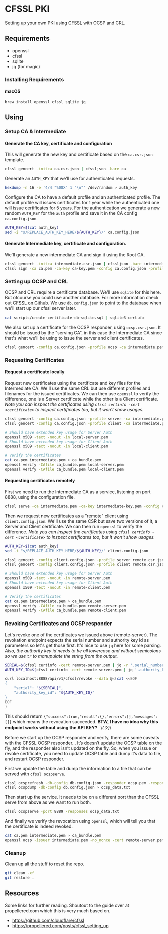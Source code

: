 # CFSSL PKI

Setting up your own PKI using [CFSSL](https://github.com/cloudflare/cfssl) with OCSP and CRL.

## Requirements

* openssl
* cfssl
* sqlite
* jq (for magic)

### Installing Requirements

#### macOS

`brew install openssl cfssl sqlite jq`

## Using

### Setup CA & Intermediate

#### Generate the CA key, certificate and configuration

This will generate the new key and certificate based on the `ca.csr.json` template.

```bash
cfssl gencert -initca ca.csr.json | cfssljson -bare ca
```

Generate an `AUTH_KEY` that we'll use for authenticated requests.

```bash
hexdump -n 16 -e '4/4 "%08X" 1 "\n"' /dev/random > auth_key
```

Configure the CA to have a default profile and an authenticated profile. The default profile will issues certificates for 1 year while the authenticated one will issue certificates for 5 years. For the authentication we generate a new random `AUTH_KEY` for the `auth` profile and save it in the CA config `ca.config.json`.

```bash
AUTH_KEY=$(cat auth_key)
sed -i "s/REPLACE_AUTH_KEY_HERE/${AUTH_KEY}/" ca.config.json
```

#### Generate Intermediate key, certificate and configuration.

We'll generate a new intermediate CA and sign it using the Root CA.

```bash
cfssl gencert -initca intermediate.csr.json | cfssljson -bare intermediate
cfssl sign -ca ca.pem -ca-key ca-key.pem -config ca.config.json -profile intermediate intermediate.csr | cfssljson -bare intermediate
```

### Setting up OCSP and CRL

OCSP and CRL require a certificate database. We'll use `sqlite` for this here. But ofcourse you could use another database. For more information check out [CFSSL on Github](https://github.com/cloudflare/cfssl/tree/master/certdb). We use `db.config.json` to point to the database when we'll start up our cfssl server later.


```bash
cat scripts/create-certificate-db-sqlite.sql | sqlite3 cert.db
```

We also set up a certificate for the OCSP responder, using `ocsp.csr.json`. It should be issued by the "serving CA", in this case the Intermediate CA since that's what we'll be using to issue the server and client certificates.

```bash
cfssl gencert -config ca.config.json -profile ocsp -ca intermediate.pem -ca-key intermediate-key.pem ocsp.csr.json | cfssljson -bare ocsp
```

### Requesting Certificates

#### Request a certificate locally

Request new certificates using the certificate and key files for the Intermediate CA. We'll use the same CRL but use different profiles and filenames for the issued certificates.
We can then use `openssl` to verify the difference, one is a Server certificate while the other is a Client certificate.
*Note you can inspect the certificates using `cfssl certinfo -cert <certificate>` to inspect certificates too, but it won't show usages.*

```bash
cfssl gencert -config ca.config.json -profile server -ca intermediate.pem -ca-key intermediate-key.pem local.csr.json | cfssljson -bare local-server
cfssl gencert -config ca.config.json -profile client -ca intermediate.pem -ca-key intermediate-key.pem local.csr.json | cfssljson -bare local-client

# Should have extended key usage for Server Auth
openssl x509 -text -noout -in local-server.pem
# Should have extended key usage for Client Auth
openssl x509 -text -noout -in local-client.pem

# Verify the certificates
cat ca.pem intermediate.pem > ca_bundle.pem
openssl verify -CAfile ca_bundle.pem local-server.pem
openssl verify -CAfile ca_bundle.pem local-client.pem
```

#### Requesting certificates remotely

First we need to run the Intermediate CA as a service, listening on port 8888, using the configuration file.

```bash
cfssl serve -ca intermediate.pem -ca-key intermediate-key.pem -config ca.config.json -db-config db.config.json -responder ocsp.pem -responder-key ocsp-key.pem
```

Then we request new certificates as a "remote" client using `client.config.json`. We'll use the same CSR but save two versions of it, a Server and Client certificate.
We can then run `openssl` to verify the difference.
*Note you can inspect the certificates using `cfssl certinfo -cert <certificate>` to inspect certificates too, but it won't show usages.*

```bash
AUTH_KEY=$(cat auth_key)
sed -i "s/REPLACE_AUTH_KEY_HERE/${AUTH_KEY}/" client.config.json

cfssl gencert -config client.config.json -profile server remote.csr.json | cfssljson -bare remote-server
cfssl gencert -config client.config.json -profile client remote.csr.json | cfssljson -bare remote-client

# Should have extended key usage for Server Auth
openssl x509 -text -noout -in remote-server.pem
# Should have extended key usage for Client Auth
openssl x509 -text -noout -in remote-client.pem

# Verify the certificates
cat ca.pem intermediate.pem > ca_bundle.pem
openssl verify -CAfile ca_bundle.pem remote-server.pem
openssl verify -CAfile ca_bundle.pem remote-client.pem
```

### Revoking Certificates and OCSP responder

Let's revoke one of the certificates we issued above (remote-server). The revokation endpoint expects the serial number and authority key id as parameters so let's get those first. It's nice to use `jq` here for some parsing.
*Also, the authority key id needs to be all lowercase and without semicolons so we use `tr` to manupulate the string from the output.*

```bash
SERIAL=$(cfssl certinfo -cert remote-server.pem | jq -r '.serial_number')
AUTH_KEY_ID=$(cfssl certinfo -cert remote-server.pem | jq '.authority_key_id' | tr -dc '[:alnum:]' | tr '[:upper:]' '[:lower:]')

curl localhost:8888/api/v1/cfssl/revoke --data @<(cat <<EOF
{
    "serial": "${SERIAL}",
    "authority_key_id": "${AUTH_KEY_ID}"
}
EOF
)
```

This should return `{"success":true,"result":{},"errors":[],"messages":[]}` which means the revocation succeeded. **BTW, I have no idea why this endpoint works without using the API KEY?** ¯\\_(ツ)_/¯

Before we start up the OCSP responder and verify, there are some caveats with the CFSSL OCSP responder… It’s doesn’t update the OCSP table on the fly, and the responder also isn’t updated on the fly. So, when you issue or revoke certificate, you need to update OCSP table and dump it’s data to file, and restart OCSP responder.

First we update the table and dump the information to a file that can be served with `cfssl ocspserve`.

```bash
cfssl ocsprefresh -db-config db.config.json -responder ocsp.pem -responder-key ocsp-key.pem -ca intermediate.pem
cfssl ocspdump -db-config db.config.json > ocsp_data.txt
```

Then start up the service. It needs to be on a different port than the CFSSL serve from above as we want to run both.

```bash
cfssl ocspserve -port 8889 -responses ocsp_data.txt
```

And finally we verify the revocation using `openssl`, which will tell you that the certificate is indeed revoked.

```bash
cat ca.pem intermediate.pem > ca_bundle.pem
openssl ocsp -issuer intermediate.pem -no_nonce -cert remote-server.pem -CAfile ca_bundle.pem -url http://localhost:8889
```

### Cleanup

Clean up all the stuff to reset the repo.

```bash
git clean -xf
git restore .
```

## Resources

Some links for further reading. Shoutout to the guide over at propellered.com which this is very much based on.

* https://github.com/cloudflare/cfssl
* https://propellered.com/posts/cfssl_setting_up
